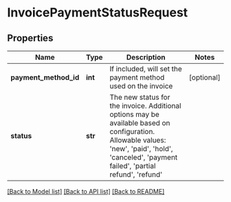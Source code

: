 # InvoicePaymentStatusRequest

## Properties
Name | Type | Description | Notes
------------ | ------------- | ------------- | -------------
**payment_method_id** | **int** | If included, will set the payment method used on the invoice | [optional] 
**status** | **str** | The new status for the invoice. Additional options may be available based on configuration.  Allowable values: &#39;new&#39;, &#39;paid&#39;, &#39;hold&#39;, &#39;canceled&#39;, &#39;payment failed&#39;, &#39;partial refund&#39;, &#39;refund&#39; | 

[[Back to Model list]](../README.md#documentation-for-models) [[Back to API list]](../README.md#documentation-for-api-endpoints) [[Back to README]](../README.md)


